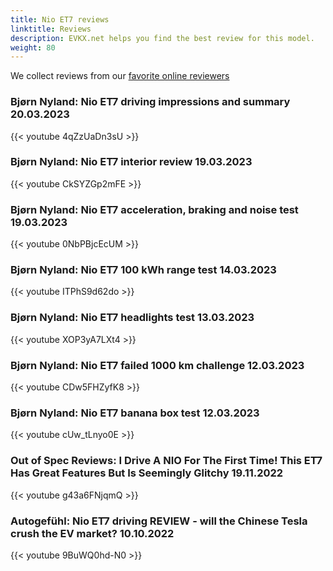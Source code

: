 ```yaml
---
title: Nio ET7 reviews
linktitle: Reviews
description: EVKX.net helps you find the best review for this model. 
weight: 80
---
```

We collect reviews from our [favorite online reviewers](/guides/evreviewers/)

### Bjørn Nyland: Nio ET7 driving impressions and summary 20.03.2023

{{< youtube 4qZzUaDn3sU >}}
### Bjørn Nyland: Nio ET7 interior review 19.03.2023

{{< youtube CkSYZGp2mFE >}}
### Bjørn Nyland: Nio ET7 acceleration, braking and noise test 19.03.2023

{{< youtube 0NbPBjcEcUM >}}
### Bjørn Nyland: Nio ET7 100 kWh range test 14.03.2023

{{< youtube ITPhS9d62do >}}
### Bjørn Nyland: Nio ET7 headlights test 13.03.2023

{{< youtube XOP3yA7LXt4 >}}
### Bjørn Nyland: Nio ET7 failed 1000 km challenge 12.03.2023

{{< youtube CDw5FHZyfK8 >}}
### Bjørn Nyland: Nio ET7 banana box test 12.03.2023

{{< youtube cUw_tLnyo0E >}}
### Out of Spec Reviews: I Drive A NIO For The First Time! This ET7 Has Great Features But Is Seemingly Glitchy 19.11.2022

{{< youtube g43a6FNjqmQ >}}
### Autogefühl: Nio ET7 driving REVIEW - will the Chinese Tesla crush the EV market? 10.10.2022

{{< youtube 9BuWQ0hd-N0 >}}
